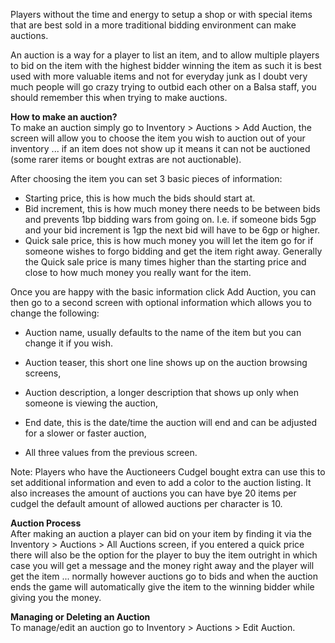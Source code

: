 ---
---
Players without the time and energy to setup a shop or with special items that are best sold in a more traditional bidding environment can make auctions.

An auction is a way for a player to list an item, and to allow multiple players to bid on the item with the highest bidder winning the item as such it is best used with more valuable items and not for everyday junk as I doubt very much people will go crazy trying to outbid each other on a Balsa staff, you should remember this when trying to make auctions.

**How to make an auction?**  
To make an auction simply go to Inventory > Auctions > Add Auction, the screen will allow you to choose the item you wish to auction out of your inventory ... if an item does not show up it means it can not be auctioned (some rarer items or bought extras are not auctionable).

After choosing the item you can set 3 basic pieces of information:

*   Starting price, this is how much the bids should start at.
*   Bid increment, this is how much money there needs to be between bids and prevents 1bp bidding wars from going on. I.e. if someone bids 5gp and your bid increment is 1gp the next bid will have to be 6gp or higher.
*   Quick sale price, this is how much money you will let the item go for if someone wishes to forgo bidding and get the item right away. Generally the Quick sale price is many times higher than the starting price and close to how much money you really want for the item.

Once you are happy with the basic information click Add Auction, you can then go to a second screen with optional information which allows you to change the following:

*   Auction name, usually defaults to the name of the item but you can change it if you wish.
    
*   Auction teaser, this short one line shows up on the auction browsing screens,
    
*   Auction description, a longer description that shows up only when someone is viewing the auction,
    
*   End date, this is the date/time the auction will end and can be adjusted for a slower or faster auction, 
    
*   All three values from the previous screen.
    

Note: Players who have the Auctioneers Cudgel bought extra can use this to set additional information and even to add a color to the auction listing. It also increases the amount of auctions you can have bye 20 items per cudgel the default amount of allowed auctions per character is 10.

**Auction Process**  
After making an auction a player can bid on your item by finding it via the Inventory > Auctions > All Auctions screen, if you entered a quick price there will also be the option for the player to buy the item outright in which case you will get a message and the money right away and the player will get the item ... normally however auctions go to bids and when the auction ends the game will automatically give the item to the winning bidder while giving you the money.

**Managing or Deleting an Auction**  
To manage/edit an auction go to Inventory > Auctions > Edit Auction.